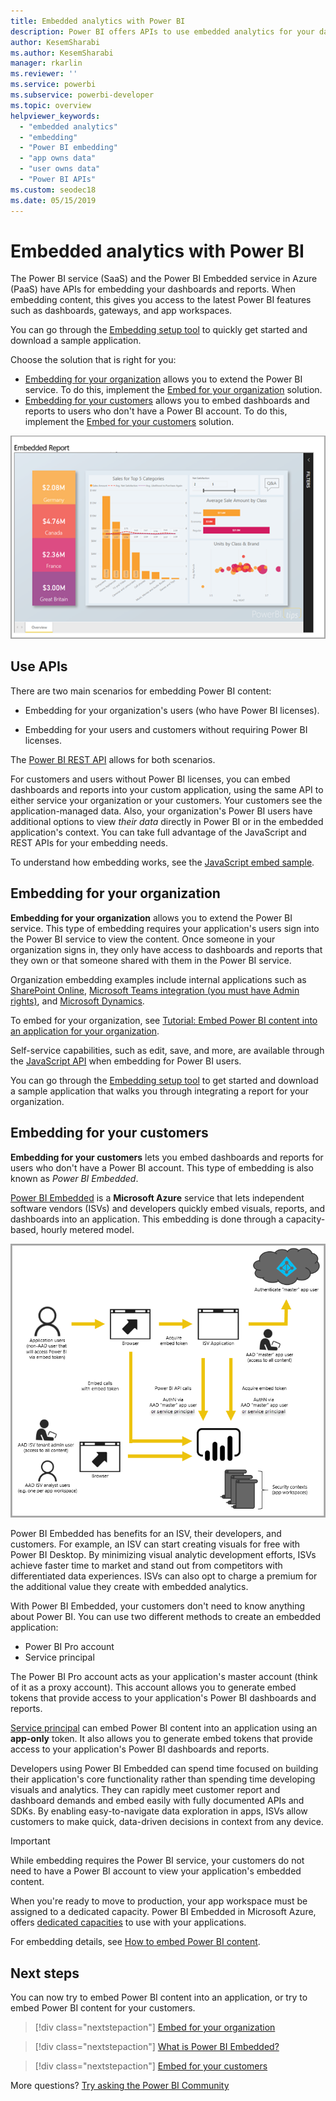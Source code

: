 ```yaml
---
title: Embedded analytics with Power BI
description: Power BI offers APIs to use embedded analytics for your dashboards and reports into applications. Learn more about embedding with Power BI both in a PaaS environment and a SaaS environment using embedded analytics software, embedded analytics tools, or embedded business intelligence tools.
author: KesemSharabi
ms.author: KesemSharabi
manager: rkarlin
ms.reviewer: ''
ms.service: powerbi
ms.subservice: powerbi-developer
ms.topic: overview
helpviewer_keywords: 
  - "embedded analytics"
  - "embedding"
  - "Power BI embedding"
  - "app owns data"
  - "user owns data"
  - "Power BI APIs"
ms.custom: seodec18
ms.date: 05/15/2019 
---
```


# Embedded analytics with Power BI

The Power BI service (SaaS) and the Power BI Embedded service in Azure (PaaS) have APIs for embedding your dashboards and reports. When embedding content, this gives you access to the latest Power BI features such as dashboards, gateways, and app workspaces.

You can go through the [Embedding setup tool](https://aka.ms/embedsetup) to quickly get started and download a sample application.

Choose the solution that is right for you:

* [Embedding for your organization](embedding.md#embedding-for-your-organization) allows you to extend the Power BI service. To do this, implement the [Embed for your organization](https://aka.ms/embedsetup/UserOwnsData) solution.
* [Embedding for your customers](embedding.md#embedding-for-your-customers) allows you to embed dashboards and reports to users who don't have a Power BI account. To do this, implement the [Embed for your customers](https://aka.ms/embedsetup/AppOwnsData) solution.

![PBIE sample](media/what-can-you-do/what-can-you-do-02.png)

## Use APIs

There are two main scenarios for embedding Power BI content:
- Embedding for your organization's users (who have Power BI licenses). 
 
- Embedding for your users and customers without requiring Power BI licenses. 

The [Power BI REST API](https://docs.microsoft.com/rest/api/power-bi/) allows for both scenarios.

For customers and users without Power BI licenses, you can embed dashboards and reports into your custom application, using the same API to either service your organization or your customers. Your customers see the application-managed data. Also, your organization's Power BI users have additional options to view *their data* directly in Power BI or in the  embedded application's context. You can take full advantage of the JavaScript and REST APIs for your embedding needs.

To understand how embedding works, see the [JavaScript embed sample](https://microsoft.github.io/PowerBI-JavaScript/demo/).

## Embedding for your organization

**Embedding for your organization** allows you to extend the Power BI service. This type of embedding requires your application's users sign into the Power BI service to view the content. Once someone in your organization signs in, they only have access to dashboards and reports that they own or that someone shared with them in the Power BI service.

Organization embedding examples include internal applications such as [SharePoint Online](https://powerbi.microsoft.com/blog/integrate-power-bi-reports-in-sharepoint-online/), [Microsoft Teams integration (you must have Admin rights)](https://powerbi.microsoft.com/blog/power-bi-teams-up-with-microsoft-teams/), and [Microsoft Dynamics](https://docs.microsoft.com/dynamics365/customer-engagement/basics/add-edit-power-bi-visualizations-dashboard).

To embed for your organization, see [Tutorial: Embed Power BI content into an application for your organization](embed-sample-for-your-organization.md).

Self-service capabilities, such as edit, save, and more, are available through the [JavaScript API](https://github.com/Microsoft/PowerBI-JavaScript) when embedding for Power BI users.

You can go through the [Embedding setup tool](https://aka.ms/embedsetup/UserOwnsData) to get started and download a sample application that walks you through integrating a report for your organization.

## Embedding for your customers

**Embedding for your customers** lets you embed dashboards and reports for users who don't have a Power BI account. This type of embedding is also known as *Power BI Embedded*.

[Power BI Embedded](azure-pbie-what-is-power-bi-embedded.md) is a **Microsoft Azure** service that lets independent software vendors (ISVs) and developers quickly embed visuals, reports, and dashboards into an application. This embedding is done through a capacity-based, hourly metered model.

![Embedding flow for embedding for your customers](media/embedding/powerbi-embed-flow.png)

Power BI Embedded has benefits for an ISV, their developers, and customers. For example, an ISV can start creating visuals for free with Power BI Desktop. By minimizing visual analytic development efforts, ISVs achieve faster time to market and stand out from competitors with differentiated data experiences. ISVs can also opt to charge a premium for the additional value they create with embedded analytics.

With Power BI Embedded, your customers don't need to know anything about Power BI. You can use two different methods to create an embedded application:
- Power BI Pro account 
- Service principal 

The Power BI Pro account acts as your application's master account (think of it as a proxy account). This account allows you to generate embed tokens that provide access to your application's Power BI dashboards and reports.

[Service principal](embed-service-principal.md) can embed Power BI content into an application using an **app-only** token. It also allows you to generate embed tokens that provide access to your application's Power BI dashboards and reports.

Developers using Power BI Embedded can spend time focused on building their application's core functionality rather than spending time developing visuals and analytics. They can rapidly meet customer report and dashboard demands and embed easily with fully documented APIs and SDKs. By enabling easy-to-navigate data exploration in apps, ISVs allow customers to make quick, data-driven decisions in context from any device.

> [!IMPORTANT]
> While embedding requires the Power BI service, your customers do not need to have a Power BI account to view your application's embedded content. 

When you're ready to move to production, your app workspace must be assigned to a dedicated capacity. Power BI Embedded in Microsoft Azure, offers [dedicated capacities](azure-pbie-create-capacity.md) to use with your applications.

For embedding details, see [How to embed Power BI content](embed-sample-for-customers.md).

## Next steps

You can now try to embed Power BI content into an application, or try to embed Power BI content for your customers.

> [!div class="nextstepaction"]
> [Embed for your organization](embed-sample-for-your-organization.md)

> [!div class="nextstepaction"]
> [What is Power BI Embedded?](azure-pbie-what-is-power-bi-embedded.md)

> [!div class="nextstepaction"]
>[Embed for your customers](embed-sample-for-customers.md)

More questions? [Try asking the Power BI Community](http://community.powerbi.com/)
